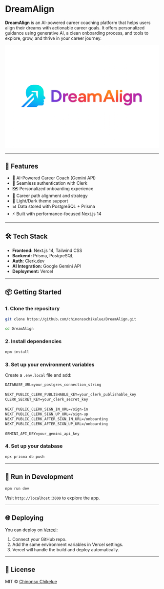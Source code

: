 # DreamAlign

**DreamAlign** is an AI-powered career coaching platform that helps users align their dreams with actionable career goals. It offers personalized guidance using generative AI, a clean onboarding process, and tools to explore, grow, and thrive in your career journey.

![DreamAlign Logo](public/logo.png)

---

## 🚀 Features

- 🧠 AI-Powered Career Coach (Gemini API)
- 🔐 Seamless authentication with Clerk
- 🗺️ Personalized onboarding experience
- 🎯 Career path alignment and strategy
- 🌈 Light/Dark theme support
- 📊 Data stored with PostgreSQL + Prisma
- ⚡ Built with performance-focused Next.js 14

---

## 🛠 Tech Stack

- **Frontend:** Next.js 14, Tailwind CSS
- **Backend:** Prisma, PostgreSQL
- **Auth:** Clerk.dev
- **AI Integration:** Google Gemini API
- **Deployment:** Vercel

---

## 📦 Getting Started

### 1. Clone the repository

```bash
git clone https://github.com/chinonsochikelue/DreamAlign.git
```

```bash
cd DreamAlign
```

### 2. Install dependencies

```bash
npm install
```

### 3. Set up your environment variables

Create a `.env.local` file and add:

```env
DATABASE_URL=your_postgres_connection_string

NEXT_PUBLIC_CLERK_PUBLISHABLE_KEY=your_clerk_publishable_key
CLERK_SECRET_KEY=your_clerk_secret_key

NEXT_PUBLIC_CLERK_SIGN_IN_URL=/sign-in
NEXT_PUBLIC_CLERK_SIGN_UP_URL=/sign-up
NEXT_PUBLIC_CLERK_AFTER_SIGN_IN_URL=/onboarding
NEXT_PUBLIC_CLERK_AFTER_SIGN_UP_URL=/onboarding

GEMINI_API_KEY=your_gemini_api_key
```

### 4. Set up your database

```bash
npx prisma db push
```

---

## 🧪 Run in Development

```bash
npm run dev
```

Visit `http://localhost:3000` to explore the app.

---

## 🌐 Deploying

You can deploy on [Vercel](https://vercel.com):

1. Connect your GitHub repo.
2. Add the same environment variables in Vercel settings.
3. Vercel will handle the build and deploy automatically.

---

## 📄 License

MIT © [Chinonso Chikelue](https://github.com/chinonsochikelue)

